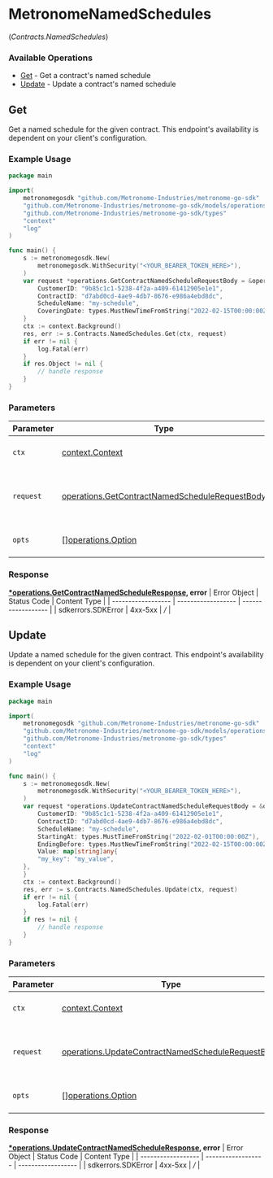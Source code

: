 # MetronomeNamedSchedules
(*Contracts.NamedSchedules*)

### Available Operations

* [Get](#get) - Get a contract's named schedule
* [Update](#update) - Update a contract's named schedule

## Get

Get a named schedule for the given contract. This endpoint's availability is dependent on your client's configuration.

### Example Usage

```go
package main

import(
	metronomegosdk "github.com/Metronome-Industries/metronome-go-sdk"
	"github.com/Metronome-Industries/metronome-go-sdk/models/operations"
	"github.com/Metronome-Industries/metronome-go-sdk/types"
	"context"
	"log"
)

func main() {
    s := metronomegosdk.New(
        metronomegosdk.WithSecurity("<YOUR_BEARER_TOKEN_HERE>"),
    )
    var request *operations.GetContractNamedScheduleRequestBody = &operations.GetContractNamedScheduleRequestBody{
        CustomerID: "9b85c1c1-5238-4f2a-a409-61412905e1e1",
        ContractID: "d7abd0cd-4ae9-4db7-8676-e986a4ebd8dc",
        ScheduleName: "my-schedule",
        CoveringDate: types.MustNewTimeFromString("2022-02-15T00:00:00Z"),
    }
    ctx := context.Background()
    res, err := s.Contracts.NamedSchedules.Get(ctx, request)
    if err != nil {
        log.Fatal(err)
    }
    if res.Object != nil {
        // handle response
    }
}
```



### Parameters

| Parameter                                                                                                        | Type                                                                                                             | Required                                                                                                         | Description                                                                                                      |
| ---------------------------------------------------------------------------------------------------------------- | ---------------------------------------------------------------------------------------------------------------- | ---------------------------------------------------------------------------------------------------------------- | ---------------------------------------------------------------------------------------------------------------- |
| `ctx`                                                                                                            | [context.Context](https://pkg.go.dev/context#Context)                                                            | :heavy_check_mark:                                                                                               | The context to use for the request.                                                                              |
| `request`                                                                                                        | [operations.GetContractNamedScheduleRequestBody](../../models/operations/getcontractnamedschedulerequestbody.md) | :heavy_check_mark:                                                                                               | The request object to use for the request.                                                                       |
| `opts`                                                                                                           | [][operations.Option](../../models/operations/option.md)                                                         | :heavy_minus_sign:                                                                                               | The options for this request.                                                                                    |


### Response

**[*operations.GetContractNamedScheduleResponse](../../models/operations/getcontractnamedscheduleresponse.md), error**
| Error Object       | Status Code        | Content Type       |
| ------------------ | ------------------ | ------------------ |
| sdkerrors.SDKError | 4xx-5xx            | */*                |

## Update

Update a named schedule for the given contract. This endpoint's availability is dependent on your client's configuration.

### Example Usage

```go
package main

import(
	metronomegosdk "github.com/Metronome-Industries/metronome-go-sdk"
	"github.com/Metronome-Industries/metronome-go-sdk/models/operations"
	"github.com/Metronome-Industries/metronome-go-sdk/types"
	"context"
	"log"
)

func main() {
    s := metronomegosdk.New(
        metronomegosdk.WithSecurity("<YOUR_BEARER_TOKEN_HERE>"),
    )
    var request *operations.UpdateContractNamedScheduleRequestBody = &operations.UpdateContractNamedScheduleRequestBody{
        CustomerID: "9b85c1c1-5238-4f2a-a409-61412905e1e1",
        ContractID: "d7abd0cd-4ae9-4db7-8676-e986a4ebd8dc",
        ScheduleName: "my-schedule",
        StartingAt: types.MustTimeFromString("2022-02-01T00:00:00Z"),
        EndingBefore: types.MustNewTimeFromString("2022-02-15T00:00:00Z"),
        Value: map[string]any{
        "my_key": "my_value",
    },
    }
    ctx := context.Background()
    res, err := s.Contracts.NamedSchedules.Update(ctx, request)
    if err != nil {
        log.Fatal(err)
    }
    if res != nil {
        // handle response
    }
}
```



### Parameters

| Parameter                                                                                                              | Type                                                                                                                   | Required                                                                                                               | Description                                                                                                            |
| ---------------------------------------------------------------------------------------------------------------------- | ---------------------------------------------------------------------------------------------------------------------- | ---------------------------------------------------------------------------------------------------------------------- | ---------------------------------------------------------------------------------------------------------------------- |
| `ctx`                                                                                                                  | [context.Context](https://pkg.go.dev/context#Context)                                                                  | :heavy_check_mark:                                                                                                     | The context to use for the request.                                                                                    |
| `request`                                                                                                              | [operations.UpdateContractNamedScheduleRequestBody](../../models/operations/updatecontractnamedschedulerequestbody.md) | :heavy_check_mark:                                                                                                     | The request object to use for the request.                                                                             |
| `opts`                                                                                                                 | [][operations.Option](../../models/operations/option.md)                                                               | :heavy_minus_sign:                                                                                                     | The options for this request.                                                                                          |


### Response

**[*operations.UpdateContractNamedScheduleResponse](../../models/operations/updatecontractnamedscheduleresponse.md), error**
| Error Object       | Status Code        | Content Type       |
| ------------------ | ------------------ | ------------------ |
| sdkerrors.SDKError | 4xx-5xx            | */*                |
